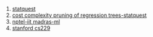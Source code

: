 1. <a href="https://www.youtube.com/watch?v=g9c66TUylZ4">statquest</a>
2. <a href="https://www.youtube.com/watch?v=D0efHEJsfHo">cost complexity pruning of regression trees-statquest</a>
3. <a href="https://www.youtube.com/watch?v=CIYeuKAV-3c&list=PL1xHD4vteKYVpaIiy295pg6_SY5qznc77&index=35">nptel-iit madras-ml</a>
4. <a href="https://www.youtube.com/watch?v=wr9gUr-eWdA&list=PLoROMvodv4rMiGQp3WXShtMGgzqpfVfbU&index=10">stanford cs229</a>
